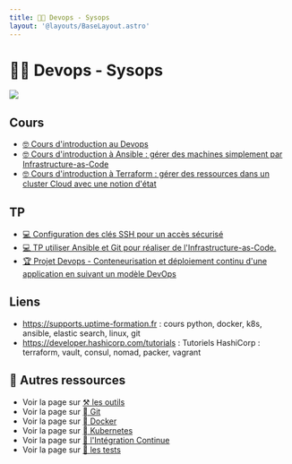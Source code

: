 ```yaml
---
title: 🧑‍💻 Devops - Sysops
layout: '@layouts/BaseLayout.astro'
---
```


# 🧑‍💻 Devops - Sysops

![](@assets/undraw/undraw_algorithm-execution_rksm.svg)

## Cours

- [🤓 Cours d'introduction au Devops](/devops/cours)
- [🤓 Cours d'introduction à Ansible : gérer des machines simplement par Infrastructure-as-Code](/devops/ansible)
- [🤓 Cours d'introduction à Terraform : gérer des ressources dans un cluster Cloud avec une notion d'état](/devops/terraform)

## TP

- [💻 Configuration des clés SSH pour un accès sécurisé](/devops/tp_ssh)
- [💻 TP utiliser Ansible et Git pour réaliser de l'Infrastructure-as-Code.](/git/tp-ansible)
- [🏆 Projet Devops - Conteneurisation et déploiement continu d'une application en suivant un modèle DevOps](/devops/projet)

## Liens

- <https://supports.uptime-formation.fr> : cours python, docker, k8s, ansible, elastic search, linux, git
- <https://developer.hashicorp.com/tutorials> : Tutoriels HashiCorp : terraform, vault, consul, nomad, packer, vagrant

## 🚀 Autres ressources

- Voir la page sur [⚒️ les outils](/tools)
- Voir la page sur [  Git](/git)
- Voir la page sur [  Docker](/docker)
- Voir la page sur [󱃾  Kubernetes](/k8s)
- Voir la page sur [🔄 l'Intégration Continue](/ci)
- Voir la page sur [🧪 les tests](/tests)

